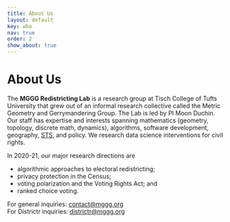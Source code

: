 ```yaml
---
title: About Us
layout: default
key: who
nav: true
order: 2
show_about: true
---
```


# About Us

The **MGGG Redistricting Lab** is a research group at Tisch College of Tufts University that grew out of an informal research collective called the Metric Geometry and Gerrymandering Group.  The Lab is led by PI Moon Duchin.  Our staff has expertise and interests spanning mathematics (geometry, topology, discrete math, dynamics), algorithms, software development, geography, [STS](as.tufts.edu/sts/), and policy. We research data science interventions for civil rights.

In 2020-21, our major research directions are
* algorithmic approaches to electoral redistricting;
* privacy protection in the Census;
* voting polarization and the Voting Rights Act; and
* ranked choice voting.

For general inquiries: [contact@mggg.org](mailto:contact@mggg.org)
<br>
For Districtr inquiries:  [districtr@mggg.org](mailto:districtr@mggg.org)
